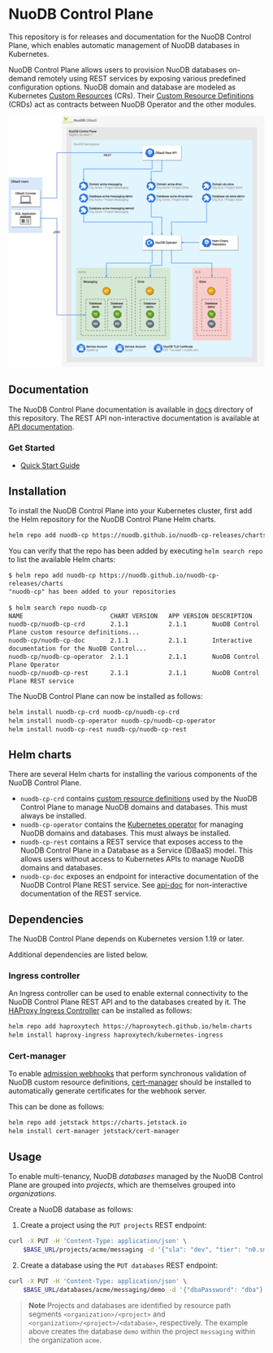 # NuoDB Control Plane

This repository is for releases and documentation for the NuoDB Control Plane, which enables automatic management of NuoDB databases in Kubernetes.

NuoDB Control Plane allows users to provision NuoDB databases on-demand remotely using REST services by exposing various predefined configuration options.
NuoDB domain and database are modeled as Kubernetes [Custom Resources][1] (CRs).
Their [Custom Resource Definitions][2] (CRDs) act as contracts between NuoDB Operator and the other modules.

![nuodb-control-plane-overview](docs/images/overview.png)

## Documentation

The NuoDB Control Plane documentation is available in [docs](./docs) directory of this repository.
The REST API non-interactive documentation is available at [API documentation][3].

### Get Started

- [Quick Start Guide](./docs/QuickStart.md)

## Installation

To install the NuoDB Control Plane into your Kubernetes cluster, first add the Helm repository for the NuoDB Control Plane Helm charts.

```sh
helm repo add nuodb-cp https://nuodb.github.io/nuodb-cp-releases/charts
```

You can verify that the repo has been added by executing `helm search repo` to list the available Helm charts:

```console
$ helm repo add nuodb-cp https://nuodb.github.io/nuodb-cp-releases/charts
"nuodb-cp" has been added to your repositories

$ helm search repo nuodb-cp
NAME                      	CHART VERSION	APP VERSION	DESCRIPTION
nuodb-cp/nuodb-cp-crd     	2.1.1        	2.1.1      	NuoDB Control Plane custom resource definitions...
nuodb-cp/nuodb-cp-doc     	2.1.1        	2.1.1      	Interactive documentation for the NuoDB Control...
nuodb-cp/nuodb-cp-operator	2.1.1        	2.1.1      	NuoDB Control Plane Operator
nuodb-cp/nuodb-cp-rest    	2.1.1        	2.1.1      	NuoDB Control Plane REST service
```

The NuoDB Control Plane can now be installed as follows:

```sh
helm install nuodb-cp-crd nuodb-cp/nuodb-cp-crd
helm install nuodb-cp-operator nuodb-cp/nuodb-cp-operator
helm install nuodb-cp-rest nuodb-cp/nuodb-cp-rest
```

## Helm charts

There are several Helm charts for installing the various components of the NuoDB Control Plane.

- `nuodb-cp-crd` contains [custom resource definitions](https://kubernetes.io/docs/tasks/extend-kubernetes/custom-resources/custom-resource-definitions/) used by the NuoDB Control Plane to manage NuoDB domains and databases.
This must always be installed.
- `nuodb-cp-operator` contains the [Kubernetes operator](https://kubernetes.io/docs/concepts/extend-kubernetes/operator/) for managing NuoDB domains and databases.
This must always be installed.
- `nuodb-cp-rest` contains a REST service that exposes access to the NuoDB Control Plane in a Database as a Service (DBaaS) model.
This allows users without access to Kubernetes APIs to manage NuoDB domains and databases.
- `nuodb-cp-doc` exposes an endpoint for interactive documentation of the NuoDB Control Plane REST service.
See [api-doc](https://nuodb.github.io/nuodb-cp-releases/api-doc) for non-interactive documentation of the REST service.

## Dependencies

The NuoDB Control Plane depends on Kubernetes version 1.19 or later.

Additional dependencies are listed below.

### Ingress controller

An Ingress controller can be used to enable external connectivity to the NuoDB Control Plane REST API and to the databases created by it.
The [HAProxy Ingress Controller](https://github.com/haproxytech/kubernetes-ingress) can be installed as follows:

```sh
helm repo add haproxytech https://haproxytech.github.io/helm-charts
helm install haproxy-ingress haproxytech/kubernetes-ingress
```

### Cert-manager

To enable [admission webhooks](https://kubernetes.io/docs/reference/access-authn-authz/extensible-admission-controllers/) that perform synchronous validation of NuoDB custom resource definitions, [cert-manager](https://github.com/cert-manager/cert-manager) should be installed to automatically generate certificates for the webhook server.

This can be done as follows:

```sh
helm repo add jetstack https://charts.jetstack.io
helm install cert-manager jetstack/cert-manager
```

## Usage

To enable multi-tenancy, NuoDB _databases_ managed by the NuoDB Control Plane are grouped into _projects_, which are themselves grouped into _organizations_.

Create a NuoDB database as follows:

1. Create a project using the `PUT projects` REST endpoint:

```sh
curl -X PUT -H 'Content-Type: application/json' \
    $BASE_URL/projects/acme/messaging -d '{"sla": "dev", "tier": "n0.small"}'
```

2. Create a database using the `PUT databases` REST endpoint:

```sh
curl -X PUT -H 'Content-Type: application/json' \
    $BASE_URL/databases/acme/messaging/demo -d '{"dbaPassword": "dba"}'
```

>**Note**
> Projects and databases are identified by resource path segments `<organization>/<project>` and `<organization>/<project>/<database>`, respectively. The example above creates the database `demo` within the project `messaging` within the organization `acme`.

[1]: https://kubernetes.io/docs/concepts/extend-kubernetes/api-extension/custom-resources/#custom-resources
[2]: https://kubernetes.io/docs/concepts/extend-kubernetes/api-extension/custom-resources/#customresourcedefinitions
[3]: https://nuodb.github.io/nuodb-cp-releases/api-doc